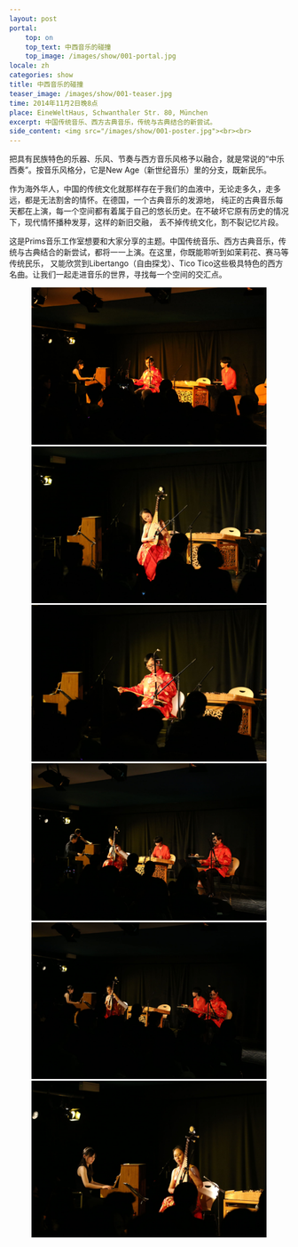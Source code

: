 ```yaml
---
layout: post
portal:
    top: on
    top_text: 中西音乐的碰撞
    top_image: /images/show/001-portal.jpg
locale: zh
categories: show
title: 中西音乐的碰撞
teaser_image: /images/show/001-teaser.jpg
time: 2014年11月2日晚8点
place: EineWeltHaus, Schwanthaler Str. 80, München
excerpt: 中国传统音乐、西方古典音乐，传统与古典结合的新尝试。
side_content: <img src="/images/show/001-poster.jpg"><br><br>
---
```


把具有民族特色的乐器、乐风、节奏与西方音乐风格予以融合，就是常说的“中乐西奏”。按音乐风格分，它是New Age（新世纪音乐）里的分支，既新民乐。

作为海外华人，中国的传统文化就那样存在于我们的血液中，无论走多久，走多远，都是无法割舍的情怀。在德国，一个古典音乐的发源地，
纯正的古典音乐每天都在上演，每一个空间都有着属于自己的悠长历史。在不破坏它原有历史的情况下，现代情怀播种发芽，这样的新旧交融，
丢不掉传统文化，割不裂记忆片段。

这是Prims音乐工作室想要和大家分享的主题。中国传统音乐、西方古典音乐，传统与古典结合的新尝试，都将一一上演。在这里，你既能聆听到如茉莉花、赛马等传统民乐，
又能欣赏到Libertango（自由探戈）、Tico Tico这些极具特色的西方名曲。让我们一起走进音乐的世界，寻找每一个空间的交汇点。

<figure class="col-two">
    <a class="ln-gallery" href="/images/show/001-live-photo-01.jpg"><img src="/images/show/001-live-photo-01.jpg"></a>
    <a class="ln-gallery" href="/images/show/001-live-photo-02.jpg"><img src="/images/show/001-live-photo-02.jpg"></a>
    <a class="ln-gallery" href="/images/show/001-live-photo-03.jpg"><img src="/images/show/001-live-photo-03.jpg"></a>
    <a class="ln-gallery" href="/images/show/001-live-photo-04.jpg"><img src="/images/show/001-live-photo-04.jpg"></a>
    <a class="ln-gallery" href="/images/show/001-live-photo-05.jpg"><img src="/images/show/001-live-photo-05.jpg"></a>
    <a class="ln-gallery" href="/images/show/001-live-photo-06.jpg"><img src="/images/show/001-live-photo-06.jpg"></a>
</figure>
